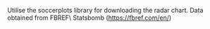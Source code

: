 Utilise the soccerplots library for downloading the radar chart.
Data obtained from FBREF\ Statsbomb (https://fbref.com/en/)
